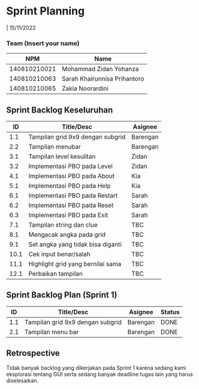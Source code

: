 # Sprint Planning 
| 15/11/2022

### Team (Insert your name)
| NPM           | Name                          |
| ------------- |-------------------------------|
| 140810210021  | Mohammad Zidan Yohanza        |
| 140810210063  | Sarah Khairunnisa Prihantoro  |
| 140810210065  | Zakia Noorardini              |

## Sprint Backlog Keseluruhan 
| ID   | Title/Desc                        | Asignee | 
| ---- | --------------------------------- | ------- | 
| 1.1  | Tampilan grid 9x9 dengan subgrid  | Barengan| 
| 2.2  | Tampilan menubar                  | Barengan| 
| 3.1  | Tampilan level kesulitan          | Zidan   | 
| 3.2  | Implementasi PBO pada Level       | Zidan   | 
| 4.1  | Implementasi PBO pada About       | Kia     |
| 5.1  | Implementasi PBO pada Help        | Kia     |
| 6.1  | Implementasi PBO pada Restart     | Sarah   |
| 6.2  | Implementasi PBO pada Reset       | Sarah   |
| 6.3  | Implementasi PBO pada Exit        | Sarah   |
| 7.1  | Tampilan string dan clue          | TBC     |
| 8.1  | Mengacak angka pada grid          | TBC     |
| 9.1  | Set angka yang tidak bisa diganti | TBC     |
| 10.1 | Cek input benar/salah             | TBC     |
| 11.1 | Highlight grid yang bernilai sama | TBC     |
| 12.1 | Perbaikan tampilan                | TBC     |

## Sprint Backlog Plan (Sprint 1)
| ID    | Title/Desc                        | Asignee      | Status |
| ----- | --------------------------------- | ------------ | ------ |
| 1.1   | Tampilan grid 9x9 dengan subgrid  | Barengan     | DONE   |
| 2.1   | Tampilan menu bar                 | Barengan     | DONE   |

## Retrospective 

Tidak banyak backlog yang dikerjakan pada Sprint 1 karena sedang kami eksplorasi tentang GUI serta sedang banyak deadline tugas lain yang harus diselesaikan.
